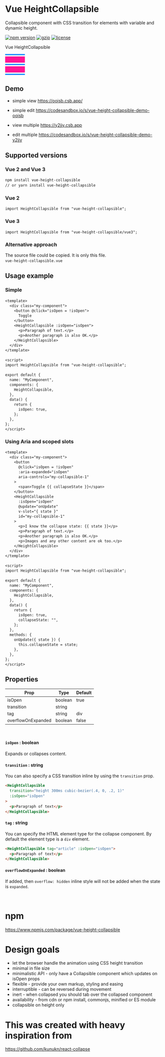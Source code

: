 # Vue HeightCollapsible

Collapsible component with CSS transition for elements with variable and dynamic height.

[![npm version](https://img.shields.io/npm/v/vue-height-collapsible.svg?style=flat-square)](https://www.npmjs.com/package/vue-height-collapsible)
[![gzip](https://img.shields.io/bundlephobia/minzip/vue-height-collapsible.svg)](https://bundlephobia.com/result?p=vue-height-collapsible)
[![license](https://img.shields.io/github/license/kunukn/vue-height-collapsible.svg)](https://github.com/kunukn/vue-height-collapsible/blob/master/LICENSE)

Vue HeightCollapsible

![logo](logo/collapsible.svg "logo")

## Demo

- simple view https://ooisb.csb.app/

- simple edit https://codesandbox.io/s/vue-height-collapsible-demo-ooisb

- view multiple https://y2jjy.csb.app

- edit multiple https://codesandbox.io/s/vue-height-collapsible-demo-y2jjy

## Supported versions

### Vue 2 and Vue 3

```bash
npm install vue-height-collapsible
// or yarn install vue-height-collapsible
```

### Vue 2

```vue
import HeightCollapsible from "vue-height-collapsible";
```

### Vue 3

```vue
import HeightCollapsible from "vue-height-collapsible/vue3";
```

### Alternative approach

The source file could be copied. It is only this file.<br/>
`vue-height-collapsible.vue`

## Usage example

### Simple

```vue
<template>
  <div class="my-component">
    <button @click="isOpen = !isOpen">
      Toggle
    </button>
    <HeightCollapsible :isOpen="isOpen">
      <p>Paragraph of text.</p>
      <p>Another paragraph is also OK.</p>
    </HeightCollapsible>
  </div>
</template>

<script>
import HeightCollapsible from "vue-height-collapsible";

export default {
  name: "MyComponent",
  components: {
    HeightCollapsible,
  },
  data() {
    return {
      isOpen: true,
    };
  },
};
</script>
```

### Using Aria and scoped slots

```vue
<template>
  <div class="my-component">
    <button
      @click="isOpen = !isOpen"
      :aria-expanded="isOpen"
      aria-controls="my-collapsible-1"
    >
      <span>Toggle {{ collapseState }}</span>
    </button>
    <HeightCollapsible
      :isOpen="isOpen"
      @update="onUpdate"
      v-slot="{ state }"
      id="my-collapsible-1"
    >
      <p>I know the collapse state: {{ state }}</p>
      <p>Paragraph of text.</p>
      <p>Another paragraph is also OK.</p>
      <p>Images and any other content are ok too.</p>
    </HeightCollapsible>
  </div>
</template>

<script>
import HeightCollapsible from "vue-height-collapsible";

export default {
  name: "MyComponent",
  components: {
    HeightCollapsible,
  },
  data() {
    return {
      isOpen: true,
      collapseState: "",
    };
  },
  methods: {
    onUpdate({ state }) {
      this.collapseState = state;
    },
  },
};
</script>
```

## Properties

| Prop               | Type    | Default |
| ------------------ | ------- | ------- |
| isOpen             | boolean | true    |
| transition         | string  |         |
| tag                | string  | div     |
| overflowOnExpanded | boolean | false   |

<br/>

#### `isOpen` : boolean

Expands or collapses content.

#### `transition` : string

You can also specify a CSS transition inline by using the `transition` prop.

```html
<HeightCollapsible
  transition="height 300ms cubic-bezier(.4, 0, .2, 1)"
  :isOpen="isOpen"
>
  <p>Paragraph of text</p>
</HeightCollapsible>
```

#### `tag` : string

You can specify the HTML element type for the collapse component. By default the element type is a `div` element.

```html
<HeightCollapsible tag="article" :isOpen="isOpen">
  <p>Paragraph of text</p>
</HeightCollapsible>
```

#### `overflowOnExpanded` : boolean

If added, then `overflow: hidden` inline style will not be added when the state is `expanded`.

<br>

# npm

https://www.npmjs.com/package/vue-height-collapsible

# Design goals

- let the browser handle the animation using CSS height transition
- minimal in file size
- minimalistic API - only have a Collapsible component which updates on isOpen props
- flexible - provide your own markup, styling and easing
- interruptible - can be reversed during movement
- inert - when collapsed you should tab over the collapsed component
- availability - from cdn or npm install, commonjs, minified or ES module
- collapsible on height only

# This was created with heavy inspiration from

https://github.com/kunukn/react-collapse
